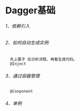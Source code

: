 # Dagger基础

###### 1、依赖引入

###### 2、如何自动生成实例
      先上栗子 后分析流程、再看生成代码。
      @Inject

###### 3、通过容器管理

      @Conponent

###### 4、单例

